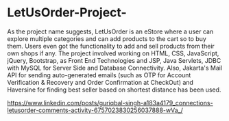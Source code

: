 # LetUsOrder-Project-
As the project name suggests, LetUsOrder is an eStore where a user can explore multiple categories and can add products to the cart so to buy them. Users even got the functionality to add and sell products from their own shops if any. The project involved working on HTML, CSS, JavaScript, jQuery, Bootstrap, as Front End Technologies and JSP, Java Servlets, JDBC with MySQL for Server Side and Database Connectivity. Also, Jakarta's Mail API for sending auto-generated emails (such as OTP for Account Verification &amp; Recovery and Order Confirmation at CheckOut) and Haversine for finding best seller based on shortest distance has been used.


https://www.linkedin.com/posts/guriqbal-singh-a183a4179_connections-letusorder-comments-activity-6757023830256037888-wVa_/
